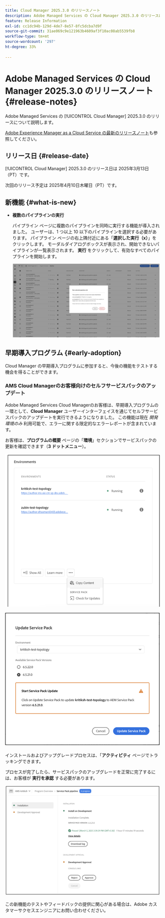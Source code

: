 ```yaml
---
title: Cloud Manager 2025.3.0 のリリースノート
description: Adobe Managed Services の Cloud Manager 2025.3.0 のリリースについて説明します。
feature: Release Information
exl-id: cc1dc94b-129d-4de7-8e57-8fc5dcba7d9f
source-git-commit: 31ae069c9e121963b4609af3f10ac08ab5539fb8
workflow-type: tm+mt
source-wordcount: '297'
ht-degree: 33%

---
```


# Adobe Managed Services の Cloud Manager 2025.3.0 のリリースノート {#release-notes}

<!-- RELEASE WIKI  https://wiki.corp.adobe.com/display/DMSArchitecture/Cloud+Manager+2025.02.0+Release -->

Adobe Managed Services の [!UICONTROL Cloud Manager] 2025.3.0 のリリースについて説明します。

[Adobe Experience Manager as a Cloud Service の最新のリリースノート](https://experienceleague.adobe.com/ja/docs/experience-manager-cloud-service/content/release-notes/home)も参照してください。

## リリース日 {#release-date}

[!UICONTROL Cloud Manager] 2025.3.0 のリリース日は 2025年3月13日（PT）です。

次回のリリース予定は 2025年4月10日木曜日（PT）です。

## 新機能 {#what-is-new}

* **複数のパイプラインの実行**

  パイプライン ページに複数のパイプラインを同時に実行する機能が導入されました。 ユーザーは、1 つ以上 10 以下のパイプラインを選択する必要があります。 パイプライン ページの右上隅付近にある「**選択した実行（x）**」をクリックします。 モーダルダイアログボックスが表示され、開始できないパイプラインが一覧表示されます。 **実行** をクリックして、有効なすべてのパイプラインを開始します。

  ![ 選択したパイプラインを実行ダイアログボックス ](/help/release-notes/assets/run-selected-pipelines.png)



## 早期導入プログラム {#early-adoption}

Cloud Manager の早期導入プログラムに参加すると、今後の機能をテストする機会を得ることができます。

### AMS Cloud Managerのお客様向けのセルフサービスパックのアップデート

Adobe Managed Services Cloud Managerのお客様は、早期導入プログラムの一環として、**Cloud Manager** ユーザーインターフェイスを通じてセルフサービスパックのアップデートを実行できるようになりました。 この機能は現在 *開発環境のみ* 利用可能で、エラーに関する限定的なエラーレポートが含まれています。

お客様は、**プログラムの概要** ページの「**環境**」セクションでサービスパックの更新を確認できます（**3 ドットメニュー**）。

![ 「更新をチェック」メニューオプション ](/help/release-notes/assets/check-for-updates-1.png)


![ サービスパックを更新ダイアログボックス ](/help/release-notes/assets/check-for-updates-2.png)

インストールおよびアップグレードプロセスは、「**アクティビティ** ページでトラッキングできます。

プロセスが完了したら、サービスパックのアップグレードを正常に完了するには、お客様が **実行を承認** する必要があります。

![ サービスページの更新を承認 ](/help/release-notes/assets/check-for-updates-3.png)

この新機能のテストやフィードバックの提供に関心がある場合は、Adobe カスタマーサクセスエンジニアにお問い合わせください。


<!-- ## Bug fixes {#bug-fixes}

* A

Known Issues {#known-issues}

* A -->
